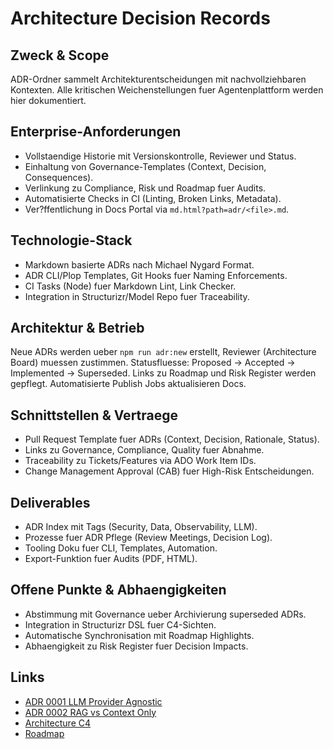 # Architecture Decision Records

## Zweck & Scope
ADR-Ordner sammelt Architekturentscheidungen mit nachvollziehbaren Kontexten. Alle kritischen Weichenstellungen fuer Agentenplattform werden hier dokumentiert.

## Enterprise-Anforderungen
- Vollstaendige Historie mit Versionskontrolle, Reviewer und Status.
- Einhaltung von Governance-Templates (Context, Decision, Consequences).
- Verlinkung zu Compliance, Risk und Roadmap fuer Audits.
- Automatisierte Checks in CI (Linting, Broken Links, Metadata).
- Ver?ffentlichung in Docs Portal via `md.html?path=adr/<file>.md`.

## Technologie-Stack
- Markdown basierte ADRs nach Michael Nygard Format.
- ADR CLI/Plop Templates, Git Hooks fuer Naming Enforcements.
- CI Tasks (Node) fuer Markdown Lint, Link Checker.
- Integration in Structurizr/Model Repo fuer Traceability.

## Architektur & Betrieb
Neue ADRs werden ueber `npm run adr:new` erstellt, Reviewer (Architecture Board) muessen zustimmen. Statusfluesse: Proposed -> Accepted -> Implemented -> Superseded. Links zu Roadmap und Risk Register werden gepflegt. Automatisierte Publish Jobs aktualisieren Docs.

## Schnittstellen & Vertraege
- Pull Request Template fuer ADRs (Context, Decision, Rationale, Status).
- Links zu Governance, Compliance, Quality fuer Abnahme.
- Traceability zu Tickets/Features via ADO Work Item IDs.
- Change Management Approval (CAB) fuer High-Risk Entscheidungen.

## Deliverables
- ADR Index mit Tags (Security, Data, Observability, LLM).
- Prozesse fuer ADR Pflege (Review Meetings, Decision Log).
- Tooling Doku fuer CLI, Templates, Automation.
- Export-Funktion fuer Audits (PDF, HTML).

## Offene Punkte & Abhaengigkeiten
- Abstimmung mit Governance ueber Archivierung superseded ADRs.
- Integration in Structurizr DSL fuer C4-Sichten.
- Automatische Synchronisation mit Roadmap Highlights.
- Abhaengigkeit zu Risk Register fuer Decision Impacts.

## Links
- [ADR 0001 LLM Provider Agnostic](md.html?path=adr/ADR-0001-llm-provider-agnostic.md)
- [ADR 0002 RAG vs Context Only](md.html?path=adr/ADR-0002-rag-vs-context-only.md)
- [Architecture C4](md.html?path=architecture/c4.md)
- [Roadmap](md.html?path=roadmap.md)
